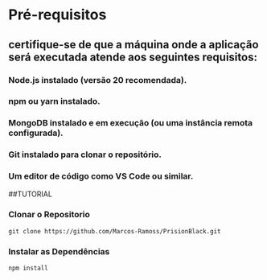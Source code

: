 

# Pré-requisitos
## certifique-se de que a máquina onde a aplicação será executada atende aos seguintes requisitos:

### Node.js instalado (versão 20 recomendada).
### npm ou yarn instalado.
### MongoDB instalado e em execução (ou uma instância remota configurada).
### Git instalado para clonar o repositório.
### Um editor de código como VS Code ou similar.

##TUTORIAL
### Clonar o Repositorio
`git clone https://github.com/Marcos-Ramoss/PrisionBlack.git`
### Instalar as Dependências
`npm install`



